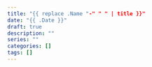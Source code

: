 ```yaml
---
title: "{{ replace .Name "-" " " | title }}"
date: "{{ .Date }}"
draft: true
description: ""
series: ""
categories: []
tags: []
---
```

